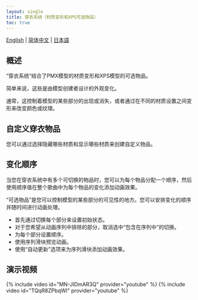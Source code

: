 ```yaml
---
layout: single
title: 穿衣系统（材质变形和XPS可选物品）
toc: true
---
```

[English](/dancexr/features/optionals) | [简体中文](/zh/dancexr/features/optionals) | [日本語](/jp/dancexr/features/optionals)


## 概述
“穿衣系统”结合了PMX模型的材质变形和XPS模型的可选物品。

简单来说，这些是由模型创建者设计的外观变化。

通常，这控制着模型的某些部分的出现或消失，或者通过在不同的材质设置之间变形来改变颜色或纹理。

## 自定义穿衣物品
您可以通过选择隐藏哪些材质和显示哪些材质来创建自定义物品。

## 变化顺序
当您在穿衣系统中有多个可切换的物品时，您可以为每个物品分配一个顺序，然后使用顺序值在整个歌曲中为每个物品的变化添加动画效果。

“可选物品”是您可以控制模型的某些部分的可见性的地方。您可以安排变化的顺序并随时间进行动画处理。

* 首先通过切换每个部分来设置初始状态。
* 对于您希望从动画序列中排除的部分，取消选中“包含在序列中”的切换。
* 为每个部分设置顺序。
* 使用序列滑块预览动画。
* 使用“自动更新”选项来为序列滑块添加动画效果。

## 演示视频
{% include video id="MN-JIDmAR3Q" provider="youtube" %}
{% include video id="TQqR8ZPbqWI" provider="youtube" %}